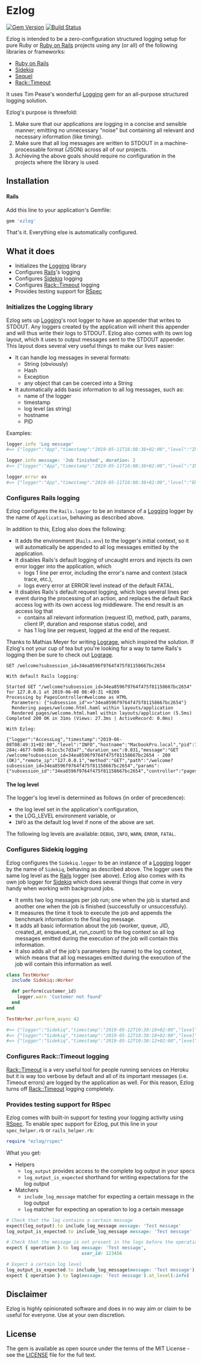 # Ezlog

[![Gem Version](https://badge.fury.io/rb/ezlog.svg)](https://badge.fury.io/rb/ezlog)
[![Build Status](https://travis-ci.com/emartech/ezlog.svg?branch=master)](https://travis-ci.com/emartech/ezlog)

Ezlog is intended to be a zero-configuration structured logging setup for pure Ruby or [Ruby on Rails](https://rubyonrails.org/) 
projects using any (or all) of the following libraries or frameworks:

* [Ruby on Rails](https://rubyonrails.org/)
* [Sidekiq](https://github.com/mperham/sidekiq)
* [Sequel](https://sequel.jeremyevans.net/) 
* [Rack::Timeout](https://github.com/heroku/rack-timeout)

It uses Tim Pease's wonderful [Logging](https://github.com/TwP/logging) gem for an all-purpose structured logging solution.

Ezlog's purpose is threefold:
1. Make sure that our applications are logging in a concise and sensible manner; emitting no unnecessary "noise" but 
   containing all relevant and necessary information (like timing).
2. Make sure that all log messages are written to STDOUT in a machine-processable format (JSON) across all of our projects.
3. Achieving the above goals should require no configuration in the projects where the library is used.

## Installation

#### Rails

Add this line to your application's Gemfile:

```ruby
gem 'ezlog'
```

That's it. Everything else is automatically configured.

## What it does

* Initializes the [Logging](https://github.com/TwP/logging) library
* Configures [Rails](https://rubyonrails.org/)'s logging
* Configures [Sidekiq](https://github.com/mperham/sidekiq) logging
* Configures [Rack::Timeout](https://github.com/heroku/rack-timeout) logging
* Provides testing support for [RSpec](https://rspec.info/)

### Initializes the Logging library

Ezlog sets up [Logging](https://github.com/TwP/logging)'s root logger to have an appender that writes to STDOUT.
Any loggers created by the application will inherit this appender and will thus write their logs to STDOUT.
Ezlog also comes with its own log layout, which it uses to output messages sent to the STDOUT appender. This layout
does several very useful things to make our lives easier:

* It can handle log messages in several formats:
  * String (obviously)
  * Hash
  * Exception
  * any object that can be coerced into a String
* It automatically adds basic information to all log messages, such as:
  * name of the logger
  * timestamp
  * log level (as string)
  * hostname
  * PID

Examples:
```ruby
logger.info 'Log message'
#=> {"logger":"App","timestamp":"2019-05-11T16:08:38+02:00","level":"INFO","hostname":"MacbookPro.local","pid":71674,"message":"Log message"}

logger.info message: 'Job finished', duration: 2
#=> {"logger":"App","timestamp":"2019-05-11T16:08:38+02:00","level":"INFO","hostname":"MacbookPro.local","pid":71674,"message":"Job finished","duration":2}

logger.error ex
#=> {"logger":"App","timestamp":"2019-05-11T16:08:38+02:00","level":"ERROR","hostname":"MacbookPro.local","pid":71674,"message":"Error message","error":{"class":"StandardError","message":"Error message","backtrace":[...]}}
```

### Configures Rails logging

Ezlog configures the `Rails.logger` to be an instance of a [Logging](https://github.com/TwP/logging) logger by the name 
of `Application`, behaving as described above. 

In addition to this, Ezlog also does the following:
* It adds the environment (`Rails.env`) to the logger's initial context, so it will automatically be appended to all log messages 
  emitted by the application.
* It disables Rails's default logging of uncaught errors and injects its own error logger into the application, which
  * logs 1 line per error, including the error's name and context (stack trace, etc.),
  * logs every error at ERROR level instead of the default FATAL.
* It disables Rails's default request logging, which logs several lines per event during the processing of an action,
  and replaces the default Rack access log with its own access log middleware. The end result is an access log that
  * contains all relevant information (request ID, method, path, params, client IP, duration and response status code), and
  * has 1 log line per request, logged at the end of the request.

Thanks to Mathias Meyer for writing [Lograge](https://github.com/roidrage/lograge), which inspired the solution. 
If Ezlog's not your cup of tea but you're looking for a way to tame Rails's logging then be sure to check out
[Lograge](https://github.com/roidrage/lograge). 

```
GET /welcome?subsession_id=34ea8596f9764f475f81158667bc2654

With default Rails logging:

Started GET "/welcome?subsession_id=34ea8596f9764f475f81158667bc2654" for 127.0.0.1 at 2019-06-08 08:49:31 +0200
Processing by PagesController#welcome as HTML
  Parameters: {"subsession_id"=>"34ea8596f9764f475f81158667bc2654"}
  Rendering pages/welcome.html.haml within layouts/application
  Rendered pages/welcome.html.haml within layouts/application (5.5ms)
Completed 200 OK in 31ms (Views: 27.3ms | ActiveRecord: 0.0ms)

With Ezlog:

{"logger":"AccessLog","timestamp":"2019-06-08T08:49:31+02:00","level":"INFO","hostname":"MacbookPro.local","pid":75463,"environment":"development","request_id":"9a43631b-284c-4677-9d08-9c1cc5c7d3a7","duration_sec":0.031,"message":"GET /welcome?subsession_id=34ea8596f9764f475f81158667bc2654 - 200 (OK)","remote_ip":"127.0.0.1","method":"GET","path":"/welcome?subsession_id=34ea8596f9764f475f81158667bc2654","params":{"subsession_id":"34ea8596f9764f475f81158667bc2654","controller":"pages","action":"welcome"},"response_status_code":200}
```

#### The log level

The logger's log level is determined as follows (in order of precedence):
* the log level set in the application's configuration,
* the LOG_LEVEL environment variable, or
* `INFO` as the default log level if none of the above are set.

The following log levels are available: `DEBUG`, `INFO`, `WARN`, `ERROR`, `FATAL`.

### Configures Sidekiq logging

Ezlog configures the `Sidekiq.logger` to be an instance of a [Logging](https://github.com/TwP/logging) logger by the name
of `Sidekiq`, behaving as described above. The logger uses the same log level as the [Rails](https://rubyonrails.org/) 
logger (see above). Ezlog also comes with its own job logger for [Sidekiq](https://github.com/mperham/sidekiq) 
which does several things that come in very handy when working with background jobs.
 
* It emits two log messages per job run; one when the job is started and another one when the job is finished (successfully or unsuccessfuly).
* It measures the time it took to execute the job and appends the benchmark information to the final log message.
* It adds all basic information about the job (worker, queue, JID, created_at, enqueued_at, run_count) to the log context so
all log messages emitted during the execution of the job will contain this information.
* It also adds all of the job's parameters (by name) to the log context, which means that all log messages emitted 
during the execution of the job will contain this information as well.

```ruby
class TestWorker
  include Sidekiq::Worker

  def perform(customer_id)
    logger.warn 'Customer not found'
  end
end

TestWorker.perform_async 42

#=> {"logger":"Sidekiq","timestamp":"2019-05-12T10:38:10+02:00","level":"INFO","hostname":"MacbookPro.local","pid":75538,"jid":"abcdef1234567890","queue":"default","worker":"TestWorker","created_at":"2019-05-12 10:38:10 +0200","enqueued_at":"2019-05-12 10:38:10 +0200","run_count":1,"customer_id":42,"message":"TestWorker started"}
#=> {"logger":"Sidekiq","timestamp":"2019-05-12T10:38:10+02:00","level":"WARN","hostname":"MacbookPro.local","pid":75538,"jid":"abcdef1234567890","queue":"default","worker":"TestWorker","created_at":"2019-05-12 10:38:10 +0200","enqueued_at":"2019-05-12 10:38:10 +0200","run_count":1,"customer_id":42,"message":"Customer not found"}
#=> {"logger":"Sidekiq","timestamp":"2019-05-12T10:38:12+02:00","level":"INFO","hostname":"MacbookPro.local","pid":75538,"jid":"abcdef1234567890","queue":"default","worker":"TestWorker","created_at":"2019-05-12 10:38:10 +0200","enqueued_at":"2019-05-12 10:38:10 +0200","run_count":1,"customer_id":42,"duration_sec":2.667,"message":"TestWorker finished"}
```

### Configures Rack::Timeout logging

[Rack::Timeout](https://github.com/heroku/rack-timeout) is a very useful tool for people running services on Heroku
but it is way too verbose by default and all of its important messages (i.e. Timeout errors) are logged by the application
as well. For this reason, Ezlog turns off [Rack::Timeout](https://github.com/heroku/rack-timeout) logging completely. 

### Provides testing support for RSpec

Ezlog comes with built-in support for testing your logging activity using [RSpec](https://rspec.info/).
To enable spec support for Ezlog, put this line in your `spec_helper.rb` or `rails_helper.rb`:

```ruby
require "ezlog/rspec"
```

What you get:
* Helpers
  * `log_output` provides access to the complete log output in your specs
  * `log_output_is_expected` shorthand for writing expectations for the log output
* Matchers
  * `include_log_message` matcher for expecting a certain message in the log output
  * `log` matcher for expecting an operation to log a certain message

```ruby
# Check that the log contains a certain message
expect(log_output).to include_log_message message: 'Test message'
log_output_is_expected.to include_log_message message: 'Test message'

# Check that the message is not present in the logs before the operation but is present after it 
expect { operation }.to log message: 'Test message', 
                            user_id: 123456 

# Expect a certain log level
log_output_is_expected.to include_log_message(message: 'Test message').at_level(:info)
expect { operation }.to log(message: 'Test message').at_level(:info)
```

## Disclaimer

Ezlog is highly opinionated software and does in no way aim or claim to be useful for everyone. Use at your own discretion.

## License

The gem is available as open source under the terms of the MIT License - see the [LICENSE](/LICENSE.txt) file for the full text.

